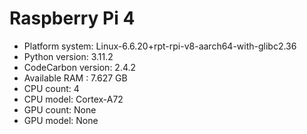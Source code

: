 # Raspberry Pi 4

- Platform system: Linux-6.6.20+rpt-rpi-v8-aarch64-with-glibc2.36
- Python version: 3.11.2
- CodeCarbon version: 2.4.2
- Available RAM : 7.627 GB
- CPU count: 4
- CPU model: Cortex-A72
- GPU count: None
- GPU model: None

